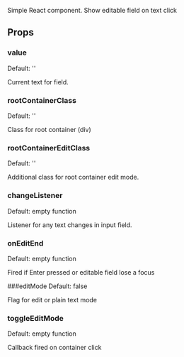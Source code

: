 Simple React component.
Show editable field on text click

## Props
### value
Default: ''

Current text for field.
### rootContainerClass
Default: ''

Class for root container (div)

### rootContainerEditClass
Default: ''

Additional class for root container edit mode.

### changeListener
Default: empty function

Listener for any text changes in input field.

### onEditEnd
Default: empty function

Fired if Enter pressed or editable field lose a focus

###editMode
Default: false

Flag for edit or plain text mode

### toggleEditMode
Default: empty function

Callback fired on container click
